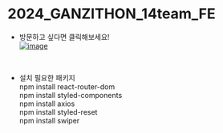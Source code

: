 # 2024_GANZITHON_14team_FE 
- 방문하고 싶다면 클릭해보세요! <br/>
[![image](https://github.com/user-attachments/assets/c03427e2-3f74-434d-a41e-696d802477b3)](https://14-ganzi-frontend.vercel.app/)


<br>

- 설치 필요한 패키지 <br/>
npm install react-router-dom <br/>
npm install styled-components <br/>
npm install axios <br/>
npm install styled-reset <br/>
npm install swiper <br/>
